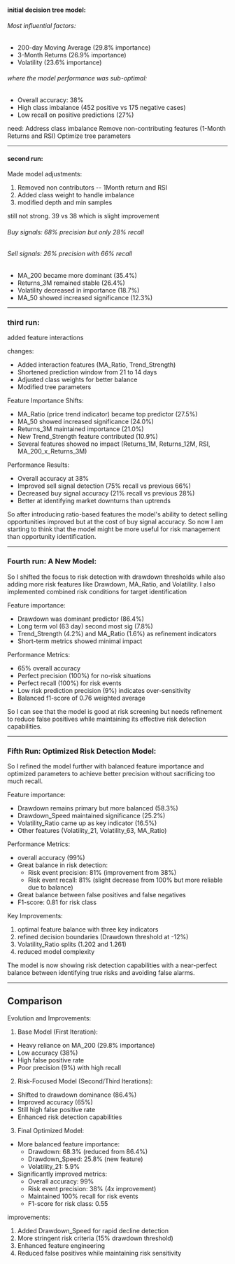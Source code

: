 #### initial decision tree model:

###### Most influential factors:

- 200-day Moving Average (29.8% importance)
- 3-Month Returns (26.9% importance)
- Volatility (23.6% importance)


###### where the model performance was sub-optimal:

- Overall accuracy: 38%
- High class imbalance (452 positive vs 175 negative cases)
- Low recall on positive predictions (27%)


need: 
Address class imbalance
Remove non-contributing features (1-Month Returns and RSI)
Optimize tree parameters

---

#### second run: 
Made model adjustments:
 1. Removed non contributors -- 1Month return and RSI
 2. Added class weight to handle imbalance
 3. modified depth and min samples

still not strong. 39 vs 38 which is slight improvement

###### Buy signals: 68% precision but only 28% recall
###### Sell signals: 26% precision with 66% recall

- MA_200 became more dominant (35.4%)
- Returns_3M remained stable (26.4%)
- Volatility decreased in importance (18.7%)
- MA_50 showed increased significance (12.3%)
---

### third run:
added feature interactions

changes:

- Added interaction features (MA_Ratio, Trend_Strength)
- Shortened prediction window from 21 to 14 days
- Adjusted class weights for better balance
- Modified tree parameters


Feature Importance Shifts:
- MA_Ratio (price trend indicator) became top predictor (27.5%)
- MA_50 showed increased significance (24.0%)
- Returns_3M maintained importance (21.0%)
- New Trend_Strength feature contributed (10.9%)
- Several features showed no impact (Returns_1M, Returns_12M, RSI, MA_200_x_Returns_3M)


Performance Results:

- Overall accuracy at 38%
- Improved sell signal detection (75% recall vs previous 66%)
- Decreased buy signal accuracy (21% recall vs previous 28%)
- Better at identifying market downturns than uptrends

So after introducing ratio-based features the model's ability to detect selling opportunities improved but at the cost of buy signal accuracy. So now I am starting to think that the model might be more useful for risk management than opportunity identification.

---

### Fourth run: A New Model: 
So I shifted the focus to risk detection with drawdown thresholds while also adding more risk features like Drawdown, MA_Ratio, and Volatility. I also implemented combined risk conditions for target identification

Feature importance: 
- Drawdown was dominant predictor (86.4%)
- Long term vol (63 day) second most sig (7.8%)
- Trend_Strength (4.2%) and MA_Ratio (1.6%) as refinement indicators
- Short-term metrics showed minimal impact


Performance Metrics:
- 65% overall accuracy
- Perfect precision (100%) for no-risk situations
- Perfect recall (100%) for risk events
- Low risk prediction precision (9%) indicates over-sensitivity
- Balanced f1-score of 0.76 weighted average


So I can see that the model is good at risk screening but needs refinement to reduce false positives while maintaining its effective risk detection capabilities.

---

### Fifth Run: Optimized Risk Detection Model:
So I refined the model further with balanced feature importance and optimized parameters to achieve better precision without sacrificing too much recall.

Feature importance:
* Drawdown remains primary but more balanced (58.3%)
* Drawdown_Speed maintained significance (25.2%)
* Volatility_Ratio came up as key indicator (16.5%)
* Other features (Volatility_21, Volatility_63, MA_Ratio) 

Performance Metrics:
* overall accuracy (99%)
* Great balance in risk detection:
  * Risk event precision: 81% (improvement from 38%)
  * Risk event recall: 81% (slight decrease from 100% but more reliable due to balance)
* Great balance between false positives and false negatives
* F1-score: 0.81 for risk class

Key Improvements:
1. optimal feature balance with three key indicators
2. refined decision boundaries (Drawdown threshold at -12%)
3. Volatility_Ratio splits (1.202 and 1.261)
4. reduced model complexity

The model is now showing risk detection capabilities with a near-perfect balance between identifying true risks and avoiding false alarms.

---

## Comparison

Evolution and Improvements:

1. Base Model (First Iteration):
- Heavy reliance on MA_200 (29.8% importance)
- Low accuracy (38%)
- High false positive rate
- Poor precision (9%) with high recall

2. Risk-Focused Model (Second/Third Iterations):
- Shifted to drawdown dominance (86.4%)
- Improved accuracy (65%)
- Still high false positive rate
- Enhanced risk detection capabilities

3. Final Optimized Model:
- More balanced feature importance:
  * Drawdown: 68.3% (reduced from 86.4%)
  * Drawdown_Speed: 25.8% (new feature)
  * Volatility_21: 5.9%
- Significantly improved metrics:
  * Overall accuracy: 99%
  * Risk event precision: 38% (4x improvement)
  * Maintained 100% recall for risk events
  * F1-score for risk class: 0.55

improvements:
1. Added Drawdown_Speed for rapid decline detection
2. More stringent risk criteria (15% drawdown threshold)
3. Enhanced feature engineering
4. Reduced false positives while maintaining risk sensitivity